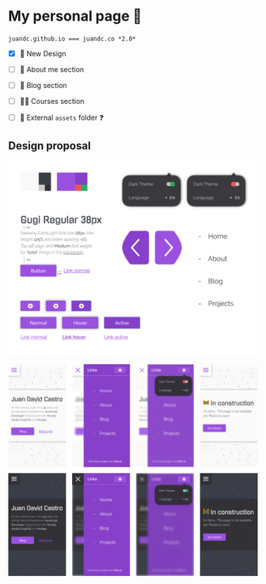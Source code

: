 # My personal page 🎉

`juandc.github.io === juandc.co *2.0*`

 - [x] :tada: New Design
 - [ ] :man: About me section
 - [ ] :newspaper: Blog section
 - [ ] :man_student: Courses section
 - [ ] :thinking: External `assets` folder :question: 


## Design proposal

<img
  alt="UI Kit"
  src="https://github.com/juandc/juandc.github.io/blob/master/ui_kit.png"
  width="750px"
/>

<img
  alt="Ultra small version"
  src="https://github.com/juandc/juandc.github.io/blob/master/ultra_small.png"
  width="750px"
/>

